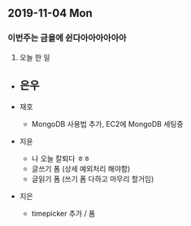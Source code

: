 ## 2019-11-04 Mon
### 이번주는 금욜에 쉰다아아아아아아

1. 오늘 한 일
- 은우
    - 

- 재호
    - MongoDB 사용법 추가, EC2에 MongoDB 세팅중

- 지윤
  - 나 오늘 칼퇴다 ㅎㅎ
  - 글쓰기 폼 (상세 예외처리 해야함)
  - 글읽기 폼 (쓰기 폼 다하고 마무리 할거임)

- 지은
  - timepicker 추가 / 폼 
